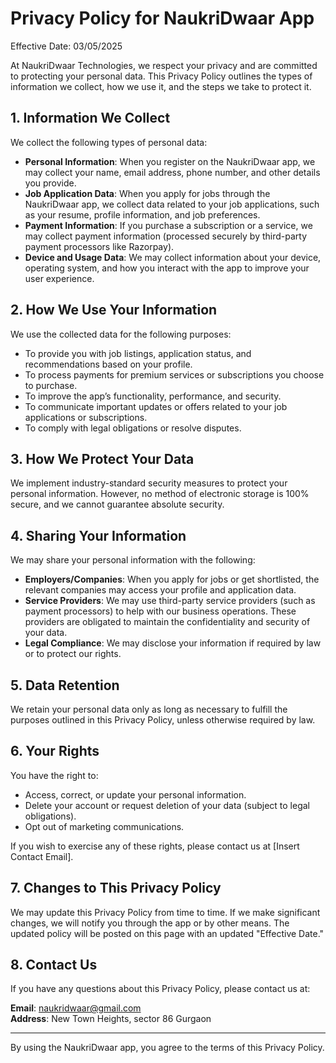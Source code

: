 # Privacy Policy for NaukriDwaar App

Effective Date: 03/05/2025

At NaukriDwaar Technologies, we respect your privacy and are committed to protecting your personal data. This Privacy Policy outlines the types of information we collect, how we use it, and the steps we take to protect it.

## 1. Information We Collect

We collect the following types of personal data:

- **Personal Information**: When you register on the NaukriDwaar app, we may collect your name, email address, phone number, and other details you provide.
- **Job Application Data**: When you apply for jobs through the NaukriDwaar app, we collect data related to your job applications, such as your resume, profile information, and job preferences.
- **Payment Information**: If you purchase a subscription or a service, we may collect payment information (processed securely by third-party payment processors like Razorpay).
- **Device and Usage Data**: We may collect information about your device, operating system, and how you interact with the app to improve your user experience.

## 2. How We Use Your Information

We use the collected data for the following purposes:

- To provide you with job listings, application status, and recommendations based on your profile.
- To process payments for premium services or subscriptions you choose to purchase.
- To improve the app’s functionality, performance, and security.
- To communicate important updates or offers related to your job applications or subscriptions.
- To comply with legal obligations or resolve disputes.

## 3. How We Protect Your Data

We implement industry-standard security measures to protect your personal information. However, no method of electronic storage is 100% secure, and we cannot guarantee absolute security.

## 4. Sharing Your Information

We may share your personal information with the following:

- **Employers/Companies**: When you apply for jobs or get shortlisted, the relevant companies may access your profile and application data.
- **Service Providers**: We may use third-party service providers (such as payment processors) to help with our business operations. These providers are obligated to maintain the confidentiality and security of your data.
- **Legal Compliance**: We may disclose your information if required by law or to protect our rights.

## 5. Data Retention

We retain your personal data only as long as necessary to fulfill the purposes outlined in this Privacy Policy, unless otherwise required by law.

## 6. Your Rights

You have the right to:

- Access, correct, or update your personal information.
- Delete your account or request deletion of your data (subject to legal obligations).
- Opt out of marketing communications.

If you wish to exercise any of these rights, please contact us at [Insert Contact Email].

## 7. Changes to This Privacy Policy

We may update this Privacy Policy from time to time. If we make significant changes, we will notify you through the app or by other means. The updated policy will be posted on this page with an updated "Effective Date."

## 8. Contact Us

If you have any questions about this Privacy Policy, please contact us at:

**Email**: naukridwaar@gmail.com  
**Address**: New Town Heights, sector 86 Gurgaon

---

By using the NaukriDwaar app, you agree to the terms of this Privacy Policy.
